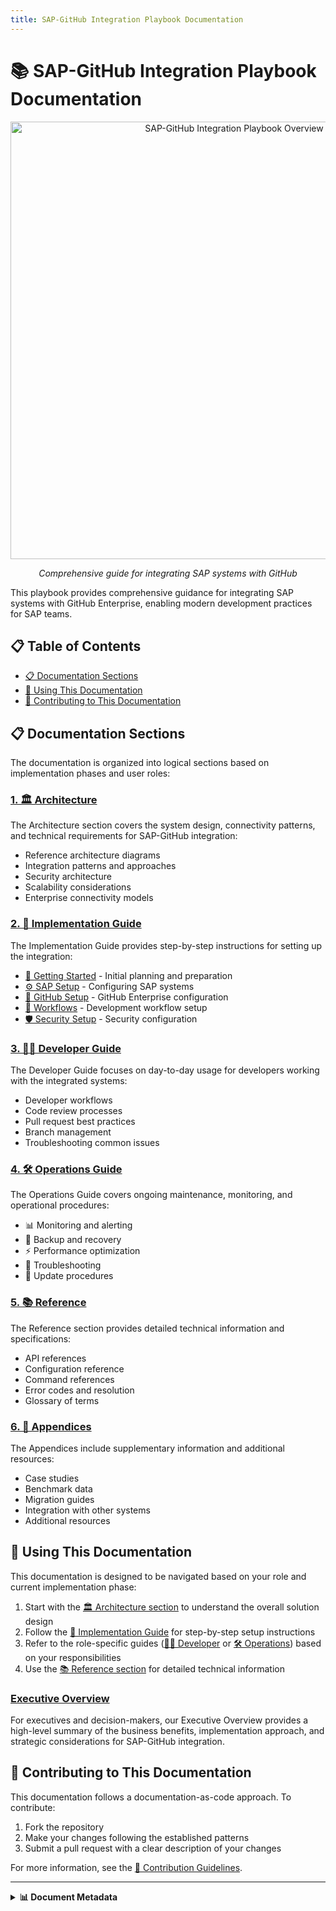 ```yaml
---
title: SAP-GitHub Integration Playbook Documentation
---
```


# 📚 SAP-GitHub Integration Playbook Documentation

<div align="center">
  <img src="https://github.com/three-horizon/SAP-GitHub-Integration-Playbook/raw/main/assets/images/architecture/playbook-overview.svg?sanitize=true" width="700" alt="SAP-GitHub Integration Playbook Overview">
  
  *Comprehensive guide for integrating SAP systems with GitHub*
</div>

This playbook provides comprehensive guidance for integrating SAP systems with GitHub Enterprise, enabling modern development practices for SAP teams.

## 📋 Table of Contents

- [📋 Documentation Sections](#documentation-sections)
- [🚀 Using This Documentation](#using-this-documentation)
- [🤝 Contributing to This Documentation](#contributing-to-this-documentation)

## 📋 Documentation Sections

The documentation is organized into logical sections based on implementation phases and user roles:

### [1. 🏛️ Architecture](./1-architecture/)

The Architecture section covers the system design, connectivity patterns, and technical requirements for SAP-GitHub integration:

- Reference architecture diagrams
- Integration patterns and approaches
- Security architecture
- Scalability considerations
- Enterprise connectivity models

### [2. 🔧 Implementation Guide](./2-implementation-guide/)

The Implementation Guide provides step-by-step instructions for setting up the integration:

- [🚀 Getting Started](./2-implementation-guide/getting-started/) - Initial planning and preparation
- [⚙️ SAP Setup](./2-implementation-guide/sap-setup/) - Configuring SAP systems
- [🔧 GitHub Setup](./2-implementation-guide/github-setup/) - GitHub Enterprise configuration
- [🔄 Workflows](./2-implementation-guide/workflows/) - Development workflow setup
- [🛡️ Security Setup](./2-implementation-guide/security-setup/) - Security configuration

### [3. 👨‍💻 Developer Guide](./3-developer-guide/)

The Developer Guide focuses on day-to-day usage for developers working with the integrated systems:

- Developer workflows
- Code review processes
- Pull request best practices
- Branch management
- Troubleshooting common issues

### [4. 🛠️ Operations Guide](./4-operations-guide/)

The Operations Guide covers ongoing maintenance, monitoring, and operational procedures:

- 📊 Monitoring and alerting
- 💾 Backup and recovery
- ⚡ Performance optimization
- 🔨 Troubleshooting
- 🔄 Update procedures

### [5. 📚 Reference](./5-reference/)

The Reference section provides detailed technical information and specifications:

- API references
- Configuration reference
- Command references
- Error codes and resolution
- Glossary of terms

### [6. 📑 Appendices](./6-appendices/)

The Appendices include supplementary information and additional resources:

- Case studies
- Benchmark data
- Migration guides
- Integration with other systems
- Additional resources

## 🚀 Using This Documentation

This documentation is designed to be navigated based on your role and current implementation phase:

1. Start with the [🏛️ Architecture section](./1-architecture/) to understand the overall solution design
2. Follow the [🔧 Implementation Guide](./2-implementation-guide/) for step-by-step setup instructions
3. Refer to the role-specific guides ([👨‍💻 Developer](./3-developer-guide/) or [🛠️ Operations](./4-operations-guide/)) based on your responsibilities
4. Use the [📚 Reference section](./5-reference/) for detailed technical information

### [Executive Overview](./executive-overview.md)

For executives and decision-makers, our Executive Overview provides a high-level summary of the business benefits, implementation approach, and strategic considerations for SAP-GitHub integration.

## 🤝 Contributing to This Documentation

This documentation follows a documentation-as-code approach. To contribute:

1. Fork the repository
2. Make your changes following the established patterns
3. Submit a pull request with a clear description of your changes

For more information, see the [🤝 Contribution Guidelines](../.github/CONTRIBUTING.md).

---

<details>
<summary><strong>📊 Document Metadata</strong></summary>

- **Last Updated:** 2025-04-07
- **Version:** 1.0.0
- **Status:** Published
</details>
